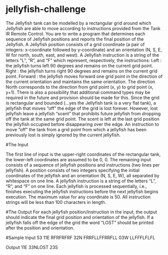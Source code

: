 # jellyfish-challenge

The Jellyfish tank can be modelled by a rectangular grid around which Jellyfish are able to move according to instructions provided from the Tank IR Remote Control. You are to write a program that determines each sequence of Jellyfish positions and reports the final position of the Jellyfish. A Jellyfish position consists of a grid coordinate (a pair of integers: x-coordinate followed by y-coordinate) and an orientation (N, S, E, W for north, south, east, and west). A Jellyfish instruction is a string of the letters “L”, “R”, and “F” which represent, respectively, the instructions:
Left : the jellyfish turns left 90 degrees and remains on the current grid point.
Right : the jellyfish turns right 90 degrees and remains on the current grid point.
Forward : the jellyfish moves forward one grid point in the direction of the current orientation and maintains the same orientation.
The direction North corresponds to the direction from grid point (x, y) to grid point (x, y+1). There is also a possibility that additional command types may be required in the future and provision should be made for this.
Since the grid is rectangular and bounded (...yes the Jellyfish tank is a very flat tank), a jellyfish that moves “off” the edge of the grid is lost forever. However, lost jellyfish leave a jellyfish “scent” that prohibits future jellyfish from dropping off the tank at the same grid point. The scent is left at the last grid position the jellyfish occupied before disappearing over the edge. An instruction to move “off” the tank from a grid point from which a jellyfish has been previously lost is simply ignored by the current jellyfish.

#The Input

The first line of input is the upper-right coordinates of the rectangular tank, the lower-left coordinates are assumed to be 0, 0. The remaining input consists of a sequence of jellyfish positions and instructions (two lines per jellyfish). A position consists of two integers specifying the initial coordinates of the jellyfish and an orientation (N, S, E, W), all separated by whitespace on one line. A jellyfish instruction is a string of the letters “L”, “R”, and “F” on one line.
Each jellyfish is processed sequentially, i.e., finishes executing the jellyfish instructions before the next jellyfish begins execution. The maximum value for any coordinate is 50. All instruction strings will be less than 100 characters in length.

#The Output
For each jellyfish position/instruction in the input, the output should indicate the final grid position and orientation of the jellyfish. If a jellyfish falls off the edge of the grid the word “LOST” should be printed after the position and orientation.

#Sample
Input
53
11E RFRFRFRF
32N FRRFLLFFRRFLL
03W LLFFFLFLFL


Output
11E
33NLOST
23S
